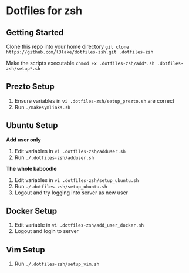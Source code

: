 # Dotfiles for zsh

## Getting Started

Clone this repo into your home directory `git clone https://github.com/l3lake/dotfiles-zsh.git .dotfiles-zsh`

Make the scripts executable `chmod +x .dotfiles-zsh/add*.sh .dotfiles-zsh/setup*.sh`

## Prezto Setup

1. Ensure variables in `vi .dotfiles-zsh/setup_prezto.sh` are correct
1. Run `./makesymlinks.sh`

## Ubuntu Setup

**Add user only**

1. Edit variables in `vi .dotfiles-zsh/adduser.sh`
2. Run `./.dotfiles-zsh/adduser.sh`

**The whole kaboodle**

1. Edit variables in `vi .dotfiles-zsh/setup_ubuntu.sh`
1. Run `./.dotfiles-zsh/setup_ubuntu.sh`
1. Logout and try logging into server as new user

## Docker Setup

1. Edit variable in `vi .dotfiles-zsh/add_user_docker.sh`
1. Logout and login to server

## Vim Setup

1. Run `./.dotfiles-zsh/setup_vim.sh`
